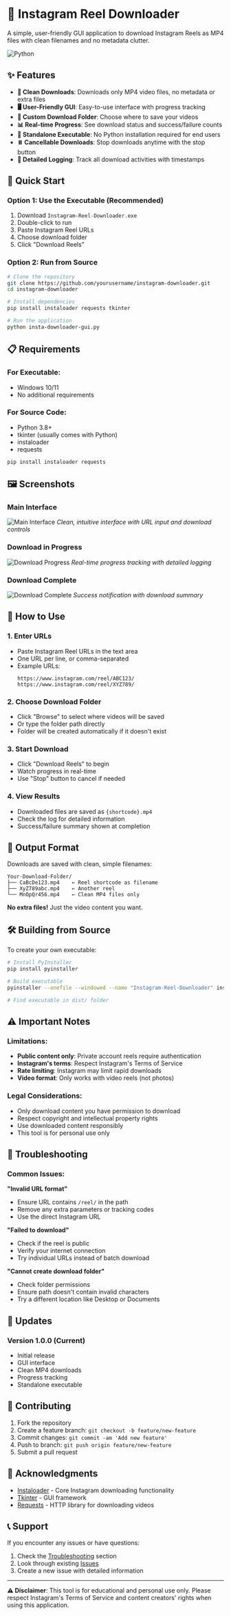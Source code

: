 # 📱 Instagram Reel Downloader

A simple, user-friendly GUI application to download Instagram Reels as MP4 files with clean filenames and no metadata clutter.

![Python](https://img.shields.io/badge/python-v3.8+-blue.svg)

## ✨ Features

- **🎥 Clean Downloads**: Downloads only MP4 video files, no metadata or extra files
- **🖥️ User-Friendly GUI**: Easy-to-use interface with progress tracking
- **📁 Custom Download Folder**: Choose where to save your videos
- **📊 Real-time Progress**: See download status and success/failure counts
- **🚀 Standalone Executable**: No Python installation required for end users
- **⏸️ Cancellable Downloads**: Stop downloads anytime with the stop button
- **📝 Detailed Logging**: Track all download activities with timestamps

## 🚀 Quick Start

### Option 1: Use the Executable (Recommended)
1. Download `Instagram-Reel-Downloader.exe`
2. Double-click to run
3. Paste Instagram Reel URLs
4. Choose download folder
5. Click "Download Reels"

### Option 2: Run from Source
```bash
# Clone the repository
git clone https://github.com/yourusername/instagram-downloader.git
cd instagram-downloader

# Install dependencies
pip install instaloader requests tkinter

# Run the application
python insta-downloader-gui.py
```

## 📋 Requirements

### For Executable:
- Windows 10/11
- No additional requirements

### For Source Code:
- Python 3.8+
- tkinter (usually comes with Python)
- instaloader
- requests

```bash
pip install instaloader requests
```

## 🖼️ Screenshots

### Main Interface
![Main Interface](screenshots/main-interface.png)
*Clean, intuitive interface with URL input and download controls*

### Download in Progress
![Download Progress](screenshots/download-progress.png)
*Real-time progress tracking with detailed logging*

### Download Complete
![Download Complete](screenshots/download-complete.png)
*Success notification with download summary*

## 📖 How to Use

### 1. Enter URLs
- Paste Instagram Reel URLs in the text area
- One URL per line, or comma-separated
- Example URLs:
  ```
  https://www.instagram.com/reel/ABC123/
  https://www.instagram.com/reel/XYZ789/
  ```

### 2. Choose Download Folder
- Click "Browse" to select where videos will be saved
- Or type the folder path directly
- Folder will be created automatically if it doesn't exist

### 3. Start Download
- Click "Download Reels" to begin
- Watch progress in real-time
- Use "Stop" button to cancel if needed

### 4. View Results
- Downloaded files are saved as `{shortcode}.mp4`
- Check the log for detailed information
- Success/failure summary shown at completion

## 📁 Output Format

Downloads are saved with clean, simple filenames:
```
Your-Download-Folder/
├── CaBcDe123.mp4    ← Reel shortcode as filename
├── XyZ789abc.mp4    ← Another reel
└── MnOpQr456.mp4    ← Clean MP4 files only
```

**No extra files!** Just the video content you want.

## 🛠️ Building from Source

To create your own executable:

```bash
# Install PyInstaller
pip install pyinstaller

# Build executable
pyinstaller --onefile --windowed --name "Instagram-Reel-Downloader" insta-downloader-gui.py

# Find executable in dist/ folder
```

## ⚠️ Important Notes

### Limitations:
- **Public content only**: Private account reels require authentication
- **Instagram's terms**: Respect Instagram's Terms of Service
- **Rate limiting**: Instagram may limit rapid downloads
- **Video format**: Only works with video reels (not photos)

### Legal Considerations:
- Only download content you have permission to download
- Respect copyright and intellectual property rights
- Use downloaded content responsibly
- This tool is for personal use only

## 🐛 Troubleshooting

### Common Issues:

**"Invalid URL format"**
- Ensure URL contains `/reel/` in the path
- Remove any extra parameters or tracking codes
- Use the direct Instagram URL

**"Failed to download"**
- Check if the reel is public
- Verify your internet connection
- Try individual URLs instead of batch download

**"Cannot create download folder"**
- Check folder permissions
- Ensure path doesn't contain invalid characters
- Try a different location like Desktop or Documents

## 🔄 Updates

### Version 1.0.0 (Current)
- Initial release
- GUI interface
- Clean MP4 downloads
- Progress tracking
- Standalone executable

## 🤝 Contributing

1. Fork the repository
2. Create a feature branch: `git checkout -b feature/new-feature`
3. Commit changes: `git commit -am 'Add new feature'`
4. Push to branch: `git push origin feature/new-feature`
5. Submit a pull request



## 🙏 Acknowledgments

- [Instaloader](https://instaloader.github.io/) - Core Instagram downloading functionality
- [Tkinter](https://docs.python.org/3/library/tkinter.html) - GUI framework
- [Requests](https://requests.readthedocs.io/) - HTTP library for downloading videos

## 📞 Support

If you encounter any issues or have questions:
1. Check the [Troubleshooting](#-troubleshooting) section
2. Look through existing [Issues](https://github.com/yourusername/instagram-downloader/issues)
3. Create a new issue with detailed information

---

**⚠️ Disclaimer**: This tool is for educational and personal use only. Please respect Instagram's Terms of Service and content creators' rights when using this application.
